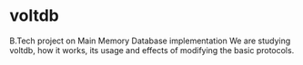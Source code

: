# voltdb
B.Tech project on Main Memory Database implementation
We are studying voltdb, how it works, its usage and effects of modifying the basic protocols.
